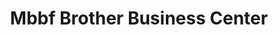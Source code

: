 ---
title: "Mbbf Brother Business Center"
url: /zwedru/mbbf-brother-business-center/
shop: convenience
---